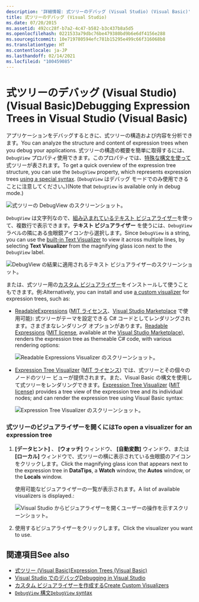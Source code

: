 ```yaml
---
description: '詳細情報: 式ツリーのデバッグ (Visual Studio) (Visual Basic)'
title: 式ツリーのデバッグ (Visual Studio)
ms.date: 07/20/2015
ms.assetid: 492cc28f-b7a2-4c47-b582-b3c437b8a5d5
ms.openlocfilehash: 0221533a79dbc76be479380bd9b6e6df4156e288
ms.sourcegitcommit: 10e719780594efc781b15295e499c66f316068b8
ms.translationtype: HT
ms.contentlocale: ja-JP
ms.lasthandoff: 02/14/2021
ms.locfileid: "100459085"
---
```

# <a name="debugging-expression-trees-in-visual-studio-visual-basic"></a><span data-ttu-id="bcae2-103">式ツリーのデバッグ (Visual Studio) (Visual Basic)</span><span class="sxs-lookup"><span data-stu-id="bcae2-103">Debugging Expression Trees in Visual Studio (Visual Basic)</span></span>

<span data-ttu-id="bcae2-104">アプリケーションをデバッグするときに、式ツリーの構造および内容を分析できます。</span><span class="sxs-lookup"><span data-stu-id="bcae2-104">You can analyze the structure and content of expression trees when you debug your applications.</span></span> <span data-ttu-id="bcae2-105">式ツリーの構造の概要を簡単に取得するには、`DebugView` プロパティ使用できます。このプロパティでは、[特殊な構文を使って](debugview-syntax.md)式ツリーが表されます。</span><span class="sxs-lookup"><span data-stu-id="bcae2-105">To get a quick overview of the expression tree structure, you can use the `DebugView` property, which represents expression trees [using a special syntax](debugview-syntax.md).</span></span> <span data-ttu-id="bcae2-106">(`DebugView` はデバッグ モードでのみ使用できることに注意してください。)</span><span class="sxs-lookup"><span data-stu-id="bcae2-106">(Note that `DebugView` is available only in debug mode.)</span></span>  

![式ツリーの DebugView のスクリーンショット。](media/debugging-expression-trees-in-visual-studio/debugview-visual-basic.png)

<span data-ttu-id="bcae2-108">`DebugView` は文字列なので、[組み込まれているテキスト ビジュアライザー](/visualstudio/debugger/view-strings-visualizer#open-a-string-visualizer)を使って、複数行で表示できます。**テキスト ビジュアライザー** を使うには、`DebugView` ラベルの隣にある虫眼鏡アイコンから選択します。</span><span class="sxs-lookup"><span data-stu-id="bcae2-108">Since `DebugView` is a string, you can use the [built-in Text Visualizer](/visualstudio/debugger/view-strings-visualizer#open-a-string-visualizer) to view it across multiple lines, by selecting **Text Visualizer** from the magnifying glass icon next to the `DebugView` label.</span></span>

 ![DebugView の結果に適用されるテキスト ビジュアライザーのスクリーンショット。](media/debugging-expression-trees-in-visual-studio/string-visualizer-vb.png)

<span data-ttu-id="bcae2-110">または、式ツリー用の[カスタム ビジュアライザー](/visualstudio/debugger/create-custom-visualizers-of-data)をインストールして使うこともできます。例:</span><span class="sxs-lookup"><span data-stu-id="bcae2-110">Alternatively, you can install and use [a custom visualizer](/visualstudio/debugger/create-custom-visualizers-of-data) for expression trees, such as:</span></span>

- <span data-ttu-id="bcae2-111">[ReadableExpressions](https://github.com/agileobjects/ReadableExpressions) ([MIT ライセンス](https://github.com/agileobjects/ReadableExpressions/blob/master/LICENSE.md)、[Visual Studio Marketplace](https://marketplace.visualstudio.com/items?itemName=vs-publisher-1232914.ReadableExpressionsVisualizers) で使用可能): 式ツリーがテーマを設定できる C# コードとしてレンダリングされます。さまざまなレンダリング オプションがあります。</span><span class="sxs-lookup"><span data-stu-id="bcae2-111">[Readable Expressions](https://github.com/agileobjects/ReadableExpressions) ([MIT license](https://github.com/agileobjects/ReadableExpressions/blob/master/LICENSE.md), available at the [Visual Studio Marketplace](https://marketplace.visualstudio.com/items?itemName=vs-publisher-1232914.ReadableExpressionsVisualizers)), renders the expression tree as themeable C# code, with various rendering options:</span></span>

  ![Readable Expressions Visualizer のスクリーンショット。](media/debugging-expression-trees-in-visual-studio/readable-expressions-visualizer.png)

- <span data-ttu-id="bcae2-113">[Expression Tree Visualizer](https://github.com/zspitz/ExpressionTreeVisualizer/blob/master/README.md) ([MIT ライセンス](https://github.com/zspitz/ExpressionTreeVisualizer/blob/master/LICENSE)) では、式ツリーとその個々のノードのツリー ビューが提供されます。また、Visual Basic の構文を使用して式ツリーをレンダリングできます。</span><span class="sxs-lookup"><span data-stu-id="bcae2-113">[Expression Tree Visualizer](https://github.com/zspitz/ExpressionTreeVisualizer/blob/master/README.md) ([MIT license](https://github.com/zspitz/ExpressionTreeVisualizer/blob/master/LICENSE)) provides a tree view of the expression tree and its individual nodes; and can render the expression tree using Visual Basic syntax:</span></span>

  ![Expression Tree Visualizer のスクリーンショット。](media/debugging-expression-trees-in-visual-studio/expression-tree-visualizer-vb.png)

### <a name="to-open-a-visualizer-for-an-expression-tree"></a><span data-ttu-id="bcae2-115">式ツリーのビジュアライザーを開くには</span><span class="sxs-lookup"><span data-stu-id="bcae2-115">To open a visualizer for an expression tree</span></span>  
  
1. <span data-ttu-id="bcae2-116">**[データヒント]** 、 **[ウォッチ]** ウィンドウ、 **[自動変数]** ウィンドウ、または **[ローカル]** ウィンドウで、式ツリーの横に表示されている虫眼鏡のアイコンをクリックします。</span><span class="sxs-lookup"><span data-stu-id="bcae2-116">Click the magnifying glass icon that appears next to the expression tree in **DataTips**, a **Watch** window, the **Autos** window, or the **Locals** window.</span></span>  
  
    <span data-ttu-id="bcae2-117">使用可能なビジュアライザーの一覧が表示されます。</span><span class="sxs-lookup"><span data-stu-id="bcae2-117">A list of available visualizers is displayed.:</span></span>

    ![Visual Studio からビジュアライザーを開くユーザーの操作を示すスクリーンショット。](media/debugging-expression-trees-in-visual-studio/expression-tree-visualizers-vb.png)

2. <span data-ttu-id="bcae2-119">使用するビジュアライザーをクリックします。</span><span class="sxs-lookup"><span data-stu-id="bcae2-119">Click the visualizer you want to use.</span></span>  

## <a name="see-also"></a><span data-ttu-id="bcae2-120">関連項目</span><span class="sxs-lookup"><span data-stu-id="bcae2-120">See also</span></span>

- [<span data-ttu-id="bcae2-121">式ツリー (Visual Basic)</span><span class="sxs-lookup"><span data-stu-id="bcae2-121">Expression Trees (Visual Basic)</span></span>](index.md)
- [<span data-ttu-id="bcae2-122">Visual Studio でのデバッグ</span><span class="sxs-lookup"><span data-stu-id="bcae2-122">Debugging in Visual Studio</span></span>](/visualstudio/debugger/debugger-feature-tour)
- [<span data-ttu-id="bcae2-123">カスタム ビジュアライザーを作成する</span><span class="sxs-lookup"><span data-stu-id="bcae2-123">Create Custom Visualizers</span></span>](/visualstudio/debugger/create-custom-visualizers-of-data)
- [<span data-ttu-id="bcae2-124">`DebugView` 構文</span><span class="sxs-lookup"><span data-stu-id="bcae2-124">`DebugView` syntax</span></span>](debugview-syntax.md)
